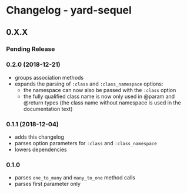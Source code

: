 # Changelog - yard-sequel

## 0.X.X

### Pending Release

### 0.2.0 (2018-12-21)

- groups association methods
- expands the parsing of  `:class` and `:class_namespace` options:
  - the namespace can now also be passed with the `:class` option
  - the fully qualified class name is now only used in @param and @return types
    (the class name without namespace is used in the documentation text)

### 0.1.1 (2018-12-04)

- adds this changelog
- parses option parameters for `:class` and `:class_namespace`
- lowers dependencies

### 0.1.0

- parses `one_to_many` and `many_to_one` method calls
- parses first parameter only
